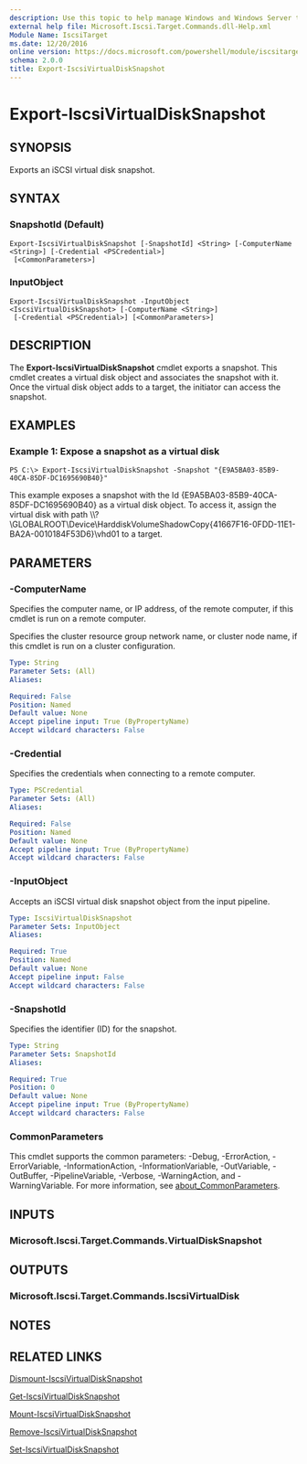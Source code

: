 ```yaml
---
description: Use this topic to help manage Windows and Windows Server technologies with Windows PowerShell.
external help file: Microsoft.Iscsi.Target.Commands.dll-Help.xml
Module Name: IscsiTarget
ms.date: 12/20/2016
online version: https://docs.microsoft.com/powershell/module/iscsitarget/export-iscsivirtualdisksnapshot?view=windowsserver2022-ps&wt.mc_id=ps-gethelp
schema: 2.0.0
title: Export-IscsiVirtualDiskSnapshot
---
```


# Export-IscsiVirtualDiskSnapshot

## SYNOPSIS
Exports an iSCSI virtual disk snapshot.

## SYNTAX

### SnapshotId (Default)
```
Export-IscsiVirtualDiskSnapshot [-SnapshotId] <String> [-ComputerName <String>] [-Credential <PSCredential>]
 [<CommonParameters>]
```

### InputObject
```
Export-IscsiVirtualDiskSnapshot -InputObject <IscsiVirtualDiskSnapshot> [-ComputerName <String>]
 [-Credential <PSCredential>] [<CommonParameters>]
```

## DESCRIPTION
The **Export-IscsiVirtualDiskSnapshot** cmdlet exports a snapshot.
This cmdlet creates a virtual disk object and associates the snapshot with it.
Once the virtual disk object adds to a target, the initiator can access the snapshot.

## EXAMPLES

### Example 1: Expose a snapshot as a virtual disk
```
PS C:\> Export-IscsiVirtualDiskSnapshot -Snapshot "{E9A5BA03-85B9-40CA-85DF-DC1695690B40}"
```

This example exposes a snapshot with the Id {E9A5BA03-85B9-40CA-85DF-DC1695690B40} as a virtual disk object.
To access it, assign the virtual disk with path \\\\?\GLOBALROOT\Device\HarddiskVolumeShadowCopy{41667F16-0FDD-11E1-BA2A-0010184F53D6}\vhd01 to a target.

## PARAMETERS

### -ComputerName
Specifies the computer name, or IP address, of the remote computer, if this cmdlet is run on a remote computer.

Specifies the cluster resource group network name, or cluster node name, if this cmdlet is run on a cluster configuration.

```yaml
Type: String
Parameter Sets: (All)
Aliases: 

Required: False
Position: Named
Default value: None
Accept pipeline input: True (ByPropertyName)
Accept wildcard characters: False
```

### -Credential
Specifies the credentials when connecting to a remote computer.

```yaml
Type: PSCredential
Parameter Sets: (All)
Aliases: 

Required: False
Position: Named
Default value: None
Accept pipeline input: True (ByPropertyName)
Accept wildcard characters: False
```

### -InputObject
Accepts an iSCSI virtual disk snapshot object from the input pipeline.

```yaml
Type: IscsiVirtualDiskSnapshot
Parameter Sets: InputObject
Aliases: 

Required: True
Position: Named
Default value: None
Accept pipeline input: False
Accept wildcard characters: False
```

### -SnapshotId
Specifies the identifier (ID) for the snapshot.

```yaml
Type: String
Parameter Sets: SnapshotId
Aliases: 

Required: True
Position: 0
Default value: None
Accept pipeline input: True (ByPropertyName)
Accept wildcard characters: False
```

### CommonParameters
This cmdlet supports the common parameters: -Debug, -ErrorAction, -ErrorVariable, -InformationAction, -InformationVariable, -OutVariable, -OutBuffer, -PipelineVariable, -Verbose, -WarningAction, and -WarningVariable. For more information, see [about_CommonParameters](https://go.microsoft.com/fwlink/?LinkID=113216).

## INPUTS

### Microsoft.Iscsi.Target.Commands.VirtualDiskSnapshot

## OUTPUTS

### Microsoft.Iscsi.Target.Commands.IscsiVirtualDisk

## NOTES

## RELATED LINKS

[Dismount-IscsiVirtualDiskSnapshot](./Dismount-IscsiVirtualDiskSnapshot.md)

[Get-IscsiVirtualDiskSnapshot](./Get-IscsiVirtualDiskSnapshot.md)

[Mount-IscsiVirtualDiskSnapshot](./Mount-IscsiVirtualDiskSnapshot.md)

[Remove-IscsiVirtualDiskSnapshot](./Remove-IscsiVirtualDiskSnapshot.md)

[Set-IscsiVirtualDiskSnapshot](./Set-IscsiVirtualDiskSnapshot.md)

